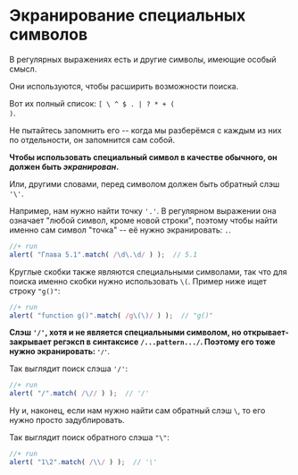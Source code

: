 # Экранирование специальных символов

В регулярных выражениях есть и другие символы, имеющие особый смысл. 

Они используются, чтобы расширить возможности поиска. 

Вот их полный список: <code class="pattern">[ \ ^ $ . | ? * + ( )</code>.

Не пытайтесь запомнить его -- когда мы разберёмся с каждым из них по отдельности, он запомнится сам собой.

**Чтобы использовать специальный символ в качестве обычного, он должен быть *экранирован*.** 

Или, другими словами, перед символом должен быть обратный слэш `'\'`. 

Например, нам нужно найти точку <code class="pattern">'.'</code>. В регулярном выражении она означает "любой символ, кроме новой строки", поэтому чтобы найти именно сам символ "точка" -- её нужно экранировать: <code class="pattern">\.</code>.

```js
//+ run
alert( "Глава 5.1".match( /\d\.\d/ ) );  // 5.1
```

Круглые скобки также являются специальными символами, так что для поиска именно скобки нужно использовать `\(`. Пример ниже ищет строку `"g()"`:

```js
//+ run
alert( "function g()".match( /g\(\)/ ) );  // "g()"
```

**Слэш `'/'`, хотя и не является специальными символом, но открывает-закрывает регэксп в синтаксисе <code class="pattern">/...pattern.../</code>. Поэтому его тоже нужно экранировать: <code><code>'\/'</code></code>**.

Так выглядит поиск слэша `'/'`:

```js
//+ run
alert( "/".match( /\// ) );  // '/'
```

Ну и, наконец, если нам нужно найти сам обратный слэш `\`, то его нужно просто задублировать.

Так выглядит поиск обратного слэша `"\"`:

```js
//+ run
alert( "1\2".match( /\\/ ) );  // '\'
```

